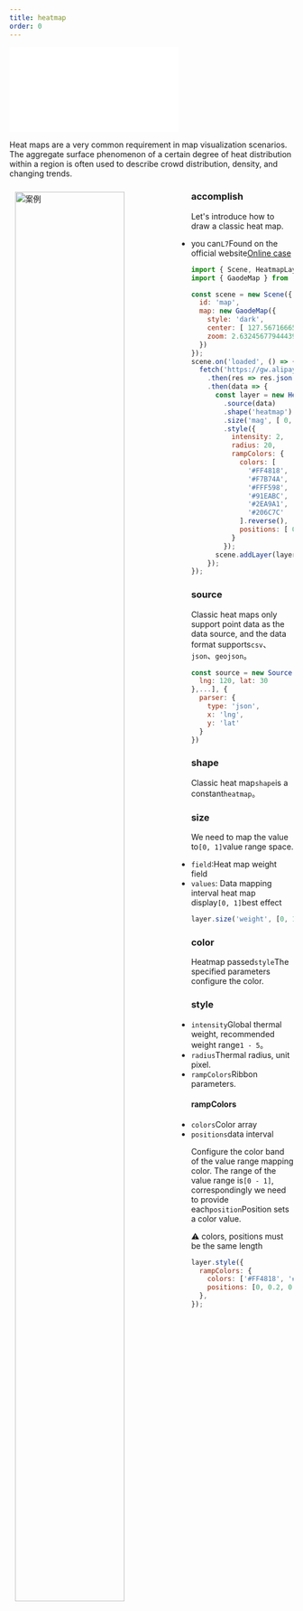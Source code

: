 ```yaml
---
title: heatmap
order: 0
---
```


<embed src="@/docs/api/common/style.md"></embed>

Heat maps are a very common requirement in map visualization scenarios. The aggregate surface phenomenon of a certain degree of heat distribution within a region is often used to describe crowd distribution, density, and changing trends.

<div>
  <div style="width:60%;float:left; margin: 10px;">
    <img  width="80%" alt="案例" src='https://gw.alipayobjects.com/mdn/antv_site/afts/img/A*QstiQq4JBOIAAAAAAAAAAABkARQnAQ'>
  </div>
</div>

### accomplish

Let's introduce how to draw a classic heat map.

* you can`L7`Found on the official website[Online case](/examples/heatmap/heatmap/#heatmap)

```javascript
import { Scene, HeatmapLayer } from '@antv/l7';
import { GaodeMap } from '@antv/l7-maps';

const scene = new Scene({
  id: 'map',
  map: new GaodeMap({
    style: 'dark',
    center: [ 127.5671666579043, 7.445038892195569 ],
    zoom: 2.632456779444394
  })
});
scene.on('loaded', () => {
  fetch('https://gw.alipayobjects.com/os/basement_prod/d3564b06-670f-46ea-8edb-842f7010a7c6.json')
    .then(res => res.json())
    .then(data => {
      const layer = new HeatmapLayer({})
        .source(data)
        .shape('heatmap')
        .size('mag', [ 0, 1.0 ]) // weight映射通道
        .style({
          intensity: 2,
          radius: 20,
          rampColors: {
            colors: [
              '#FF4818',
              '#F7B74A',
              '#FFF598',
              '#91EABC',
              '#2EA9A1',
              '#206C7C'
            ].reverse(),
            positions: [ 0, 0.2, 0.4, 0.6, 0.8, 1.0 ]
          }
        });
      scene.addLayer(layer);
    });
});
```

### source

Classic heat maps only support point data as the data source, and the data format supports`csv`、`json`、`geojson`。

```js
const source = new Source([{
  lng: 120, lat: 30
},...], {
  parser: {
    type: 'json',
    x: 'lng',
    y: 'lat'
  }
})
```

### shape

Classic heat map`shape`is a constant`heatmap`。

### size

We need to map the value to`[0, 1]`value range space.

* `field`:Heat map weight field
* `values`: Data mapping interval heat map display`[0, 1]`best effect

```javascript
layer.size('weight', [0, 1]);
```

### color

Heatmap passed`style`The specified parameters configure the color.

### style

* `intensity`Global thermal weight, recommended weight range`1 - 5`。
* `radius`Thermal radius, unit pixel.
* `rampColors`Ribbon parameters.

#### rampColors

* `colors`Color array
* `positions`data interval

Configure the color band of the value range mapping color. The range of the value range is`[0 - 1]`, correspondingly we need to provide each`position`Position sets a color value.

⚠️ colors, positions must be the same length

```javascript
layer.style({
  rampColors: {
    colors: ['#FF4818', '#F7B74A', '#FFF598', '#91EABC', '#2EA9A1', '#206C7C'],
    positions: [0, 0.2, 0.4, 0.6, 0.8, 1.0],
  },
});
```
